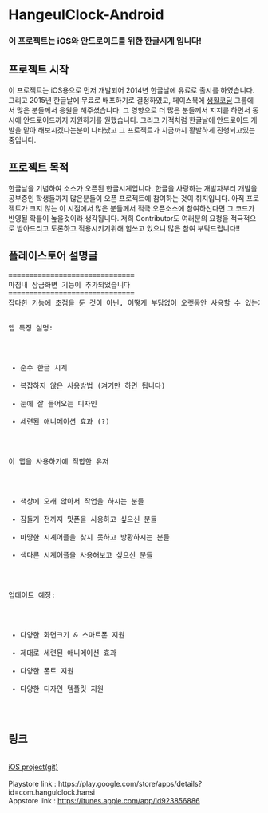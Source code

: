 # HangeulClock-Android
<h3>이 프로젝트는 iOS와 안드로이드를 위한 한글시계 입니다!</h3>


<h2>프로젝트 시작</h2>
이 프로젝트는 iOS용으로 먼저 개발되어 2014년 한글날에 유료로 출시를 하였습니다. 그리고 2015년 한글날에 무료로 배포하기로 결정하였고, 페이스북에 <a href="https://www.facebook.com/groups/codingeverybody">생활코딩</a> 그룹에서 많은 분들께서 응원을 해주셨습니다. 그 영향으로 더 많은 분들께서 지지를 하면서 동시에 안드로이드까지 지원하기를 원했습니다. 그리고 기적처럼 한글날에 안드로이드 개발을 맡아 해보시겠다는분이 나타났고 그 프로젝트가 지금까지 활발하게 진행되고있는 중입니다.

<h2>프로젝트 목적</h2>
한글날을 기념하여 소스가 오픈된 한글시계입니다. 한글을 사랑하는 개발자부터 개발을 공부중인 학생들까지 많은분들이 오픈 프로젝트에 참여하는 것이 취지입니다. 아직 프로젝트가 크지 않는 이 시점에서 많은 분들께서 적극 오픈소스에 참여하신다면 그 코드가 반영될 확률이 높을것이라 생각됩니다. 저희 Contributor도 여러분의 요청을 적극적으로 받아드리고 토론하고 적용시키기위해 힘쓰고 있으니 많은 참여 부탁드립니다!!



<h2>플레이스토어 설명글</h2>
<pre>
==============================
마침내 잠금화면 기능이 추가되었습니다
==============================
잡다한 기능에 초점을 둔 것이 아닌, 어떻게 부담없이 오랫동안 사용할 수 있는가에 초점을 두고 만들었습니다.

앱 특징 설명:
- 순수 한글 시계
- 복잡하지 않은 사용방법 (켜기만 하면 됩니다)
- 눈에 잘 들어오는 디자인
- 세련된 애니메이션 효과 (?)

이 앱을 사용하기에 적합한 유저
- 책상에 오래 앉아서 작업을 하시는 분들
- 잠들기 전까지 맛폰을 사용하고 싶으신 분들
- 마땅한 시계어플을 찾지 못하고 방황하시는 분들
- 색다른 시계어플을 사용해보고 싶으신 분들


업데이트 예정:
- 다양한 화면크기 & 스마트폰 지원
- 제대로 세련된 애니메이션 효과
- 다양한 폰트 지원
- 다양한 디자인 템플릿 지원
</pre>

<h2>링크</h2>
<br>
<a href="https://github.com/canapio/HangeulClock-iOS">iOS project(git)</a><br>
<br>
Playstore link : <a href"https://play.google.com/store/apps/details?id=com.hangulclock.hansi">https://play.google.com/store/apps/details?id=com.hangulclock.hansi</a><br>
Appstore link : <a href="https://itunes.apple.com/app/id923856886">https://itunes.apple.com/app/id923856886</a><br>

